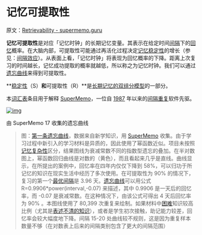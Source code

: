 # 记忆可提取性

原文：[Retrievability - supermemo.guru](https://supermemo.guru/wiki/Retrievability)

**记忆可提取性**是对应「记忆时钟」的长期记忆变量。其表示在给定时间[间隔](https://supermemo.guru/wiki/Interval)下的[回忆](https://supermemo.guru/wiki/Recall)概率。在大脑内部，可提取性可能通过再活化过程决定[记忆稳定性](https://supermemo.guru/wiki/Stability)的增长（参见：[间隔效应](https://supermemo.guru/wiki/Spacing_effect)）。从表面上看，「记忆时钟」将表现为回忆概率的下降。距离上次复习的时间越长，记忆成功提取的概率就越低，所以称之为记忆时钟。我们可以通过[遗忘曲线](https://supermemo.guru/wiki/Forgetting_curve)来得到可提取性。

**[稳定性](https://supermemo.guru/wiki/Stability)（S）**和**可提取性（R）**是[长期记忆的双组分模型](https://supermemo.guru/wiki/Two_component_model_of_long-term_memory)的一部分。

本[词汇表](https://supermemo.guru/wiki/Glossary)条目用于解释 [SuperMemo](https://supermemo.guru/wiki/SuperMemo_Guru)，一位自 [1987](https://supermemo.guru/wiki/History_of_spaced_repetition_(print)) 年以来的[间隔重复](https://supermemo.guru/wiki/Spaced_repetition)软件先驱。

[![img](https://supermemo.guru/images/thumb/5/5a/Forgettingcurve.jpg/600px-Forgettingcurve.jpg)](https://supermemo.guru/wiki/File:Forgettingcurve.jpg)

由 SuperMemo 17 收集的遗忘曲线

> 图：[第一条遗忘曲线](https://supermemo.guru/wiki/First_forgetting_curve)，数据来自新学知识，用 [SuperMemo](https://supermemo.guru/wiki/SuperMemo) 收集。由于学习过程中新引入的学习材料是异质的，因此使用了幂函数近似。项目未按照[记忆复杂性](https://supermemo.guru/wiki/Memory_complexity)区分，结果图线为衰减常数不同的指数型遗忘的叠加。在半对数图上，幂函数回归曲线是对数的（黄色），而且看起来几乎是直线。曲线显示，在所提出的案例中，回忆率在四年内仅仅下降到 58%，可以归功于所记忆的知识在现实生活中经历了多次使用。在可提取性为 90% 的情况下，复习的第一个[最优间隔](https://supermemo.guru/wiki/Optimum_interval)是 3.96 天。[遗忘曲线](https://supermemo.guru/wiki/Forgetting_curve)可以用公式 R=0.9906\*power(interval,-0.07) 来描述，其中 0.9906 是一天后的回忆率，而 -0.07 是衰减常数。在这种情况下，由该公式可得出 4 天后回忆率为 90% 。本图线使用了 80,399 次重复来绘制。如果材料中[困难](https://supermemo.guru/wiki/Memory_complexity)知识较高比例（尤其是[表述不清的知识](https://supermemo.guru/wiki/20_rules)），或者是学生初次接触，助记能力较差，回忆率会较大幅度地下降。间隔 15-20 处曲线较不规则，这是因为重复样本数量不够（在对数表上后来的间隔类别包含了更大的间隔范围）